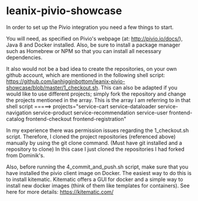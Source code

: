 # leanix-pivio-showcase
In order to set up the Pivio integration you need a few things to start.

You will need, as specified on Pivio's webpage (at: http://pivio.io/docs/), Java 8 and Docker installed. Also, be sure to install a package manager such as Homebrew or NPM so that you can install all necessary dependencies.

It also would not be a bad idea to create the repositories, on your own github account, which are mentioned in the following shell script: https://github.com/ianhigginbottom/leanix-pivio-showcase/blob/master/1_checkout.sh. This can also be adapted if you would like to use different projects; simply fork the repository and change the projects mentioned in the array. This is the array I am referring to in that shell script =====> projects="service-cart service-dataloader service-navigation service-product service-recommendation service-user frontend-catalog frontend-checkout frontend-registration"

In my experience there was permission issues regarding the 1_checkout.sh script. Therefore, I cloned the project repositories (referenced above) manually by using the git clone command. (Must have git installed and a repository to clone) In this case I just cloned the repositories I had forked from Dominik's. 

Also, before running the 4_commit_and_push.sh script, make sure that you have installed the pivio client image on Docker. The easiest way to do this is to install kitematic. Kitematic offers a GUI for docker and a simple way to install new docker images (think of them like templates for containers). See here for more details: https://kitematic.com/
